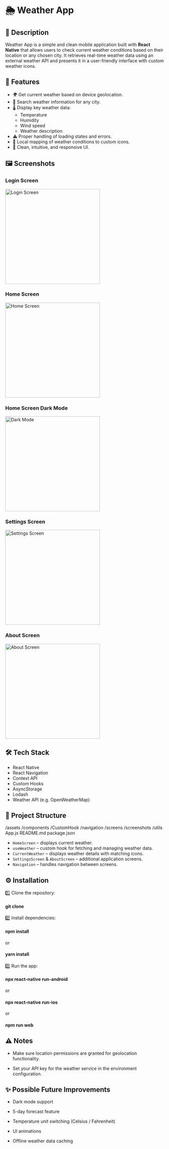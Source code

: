 # 🌦️ Weather App

## 📄 Description

Weather App is a simple and clean mobile application built with **React Native** that allows users to check current weather conditions based on their location or any chosen city. It retrieves real-time weather data using an external weather API and presents it in a user-friendly interface with custom weather icons.

## 🚀 Features

- 🌍 Get current weather based on device geolocation.
- 🔎 Search weather information for any city.
- 🌡️ Display key weather data:
  - Temperature
  - Humidity
  - Wind speed
  - Weather description
- ⚠️ Proper handling of loading states and errors.
- 🎯 Local mapping of weather conditions to custom icons.
- 💎 Clean, intuitive, and responsive UI.

## 🖼️ Screenshots

### Login Screen  
<img src="screenshots/screenLogin.jpg" alt="Login Screen" width="300"/>

### Home Screen  
<img src="screenshots/screenHome.jpg" alt="Home Screen" width="300"/>

### Home Screen Dark Mode  
<img src="screenshots/screenDarkMode.jpg" alt="Dark Mode" width="300"/>

### Settings Screen  
<img src="screenshots/screenSettings.jpg" alt="Settings Screen" width="300"/>

### About Screen  
<img src="screenshots/screenAbout.jpg" alt="About Screen" width="300"/>


## 🛠️ Tech Stack

- React Native
- React Navigation
- Context API
- Custom Hooks
- AsyncStorage
- Lodash
- Weather API (e.g. OpenWeatherMap)

## 📁 Project Structure

/assets
/components
/CustomHook
/navigation
/screens
/screenshots
/utils
App.js
README.md
package.json


- `HomeScreen` – displays current weather.
- `useWeather` – custom hook for fetching and managing weather data.
- `CurrentWeather` – displays weather details with matching icons.
- `SettingsScreen` & `AboutScreen` – additional application screens.
- `Navigation` – handles navigation between screens.

## ⚙️ Installation

1️⃣ Clone the repository:

#### git clone <repository-url>

2️⃣ Install dependencies:

#### npm install

 or

#### yarn install

3️⃣ Run the app:

#### npx react-native run-android

 or

#### npx react-native run-ios

 or

#### npm run web

## ⚠️ Notes

- Make sure location permissions are granted for geolocation functionality.

- Set your API key for the weather service in the environment configuration.

## ✨ Possible Future Improvements

- Dark mode support

- 5-day forecast feature

- Temperature unit switching (Celsius / Fahrenheit)

- UI animations

- Offline weather data caching